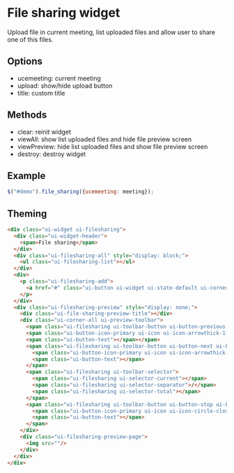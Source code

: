 # File sharing widget

Upload file in current meeting, list uploaded files and allow user to share one of this files.

## Options

* ucemeeting: current meeting
* upload: show/hide upload button
* title: custom title 

## Methods

* clear: reinit widget
* viewAll: show list uploaded files and hide file preview screen
* viewPreview: hide list uploaded files and show file preview screen
* destroy: destroy widget

## Example

```javascript
$("#demo").file_sharing({ucemeeting: meeting});
```

## Theming

```html
<div class="ui-widget ui-filesharing">
  <div class="ui-widget-header">
    <span>File sharing</span>
  </div>
  <div class="ui-filesharing-all" style="display: block;">
    <ul class="ui-filesharing-list"></ul>
  </div>
  <div>
    <p class="ui-filesharing-add">
      <a href="#" class="ui-button ui-widget ui-state-default ui-corner-all ui-button-text-only" role="button" ara-disabled="false"><span class="ui-button-text">Upload New File</span></a>
    </p>
  </div>
  <div class="ui-filesharing-preview" style="display: none;">
    <div class="ui-file-sharing-preview-title"></div>
    <div class="ui-corner-all ui-preview-toolbar">
      <span class="ui-filesharing ui-toolbar-button ui-button-previous ui-button ui-widget ui-state-default ui-corner-all ui-button-icon-only" href="#" role="button" aria-disabled="false" title="">
      <span class="ui-button-icon-primary ui-icon ui-icon-arrowthick-1-n"></span>
      <span class="ui-button-text"></span></span>
      <span class="ui-filesharing ui-toolbar-button ui-button-next ui-button ui-widget ui-state-default ui-corner-all ui-button-icon-only" href="#" role="button" aria-disabled="false" title="">
        <span class="ui-button-icon-primary ui-icon ui-icon-arrowthick-1-s"></span>
        <span class="ui-button-text"></span>
      </span>
      <span class="ui-filesharing ui-toolbar-selector">
        <span class="ui-filesharing ui-selector-current"></span>
        <span class="ui-filesharing ui-selector-separator">/</span>
        <span class="ui-filesharing ui-selector-total"></span>
      </span>
      <span class="ui-filesharing ui-toolbar-button ui-button-stop ui-button ui-widget ui-state-default ui-corner-all ui-button-icon-only" href="#" role="button" aria-disabled="false" title="">
        <span class="ui-button-icon-primary ui-icon ui-icon-circle-close"></span>
        <span class="ui-button-text"></span>
      </span>
    </div> 
    <div class="ui-filesharing-preview-page">
      <img src=""/>
    </div>
  </div>
</div>
```
